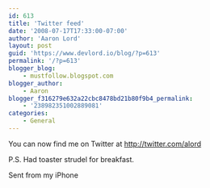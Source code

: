 ```yaml
---
id: 613
title: 'Twitter feed'
date: '2008-07-17T17:33:00-07:00'
author: 'Aaron Lord'
layout: post
guid: 'https://www.devlord.io/blog/?p=613'
permalink: '/?p=613'
blogger_blog:
    - mustfollow.blogspot.com
blogger_author:
    - Aaron
blogger_f316279e632a22cbc8478bd21b80f9b4_permalink:
    - '238982351002889081'
categories:
    - General
---
```


You can now find me on Twitter at <a href="http://twitter.com/alord">http://twitter.com/alord</a>

P.S. Had toaster strudel for breakfast.

Sent from my iPhone
<div class="blogger-post-footer"><img src="https://blogger.googleusercontent.com/tracker/2602771351651662379-238982351002889081?l=mustfollow.blogspot.com" alt="" width="1" height="1" /></div>